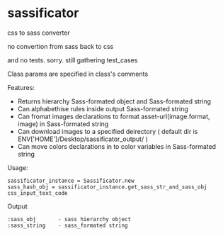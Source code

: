 sassificator
============

css to sass converter

no convertion from sass back to css

and no tests. sorry. still gathering test_cases

Class params are specified in class's comments


Features:

* Returns hierarchy Sass-formated object and Sass-formated string
* Can alphabethise rules inside output Sass-formated string
* Can fromat images declarations to format asset-url(image.format, image) in Sass-formated string
* Can download images to a specified deirectory
   ( default dir is ENV['HOME']/Desktop/sassificator_output/ )
* Can move colors declarations in to color variables in Sass-formated string	


Usage:

	sassificator_instance = Sassificator.new
	sass_hash_obj = sassificator_instance.get_sass_str_and_sass_obj css_input_text_code

Output
	
	:sass_obj 		- sass hierarchy object
	:sass_string	- sass_formated string
